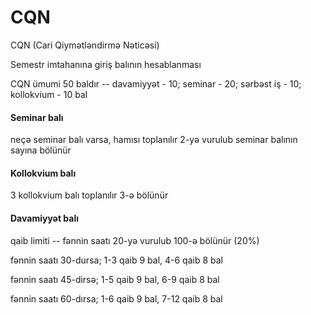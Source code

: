 # CQN
CQN (Cari Qiymətləndirmə Nəticəsi)

Semestr imtahanına giriş balının hesablanması

CQN ümumi 50 baldır -- davamiyyət - 10; seminar - 20; sərbəst iş - 10; kollokvium - 10 bal

#### Seminar balı

neçə seminar balı varsa, hamısı toplanılır 2-yə vurulub seminar balının sayına bölünür

#### Kollokvium balı

3 kollokvium balı toplanılır 3-ə bölünür

#### Davamiyyət balı

qaib limiti -- fənnin saatı 20-yə vurulub 100-ə bölünür (20%) 

fənnin saatı 30-dursa; 1-3 qaib 9 bal, 4-6 qaib 8 bal 

fənnin saatı 45-dirsə; 1-5 qaib 9 bal, 6-9 qaib 8 bal 

fənnin saatı 60-dırsa; 1-6 qaib 9 bal, 7-12 qaib 8 bal 
